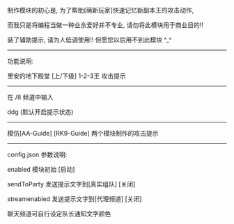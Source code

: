 制作模块的初心是, 为了帮助[萌新玩家]快速记忆新副本王的攻击动作,

而我只是将编程当做一种业余爱好并不专业, 请勿将此模块用于商业目的!!

装了辅助提示, 请为人低调使用!! 但愿您以后用不到此模块 ^_^

------------------------------

功能说明:

里安的地下殿堂 [上/下级] 1-2-3王 攻击提示

------------------------------

在 /8 频道中输入

ddg	(默认开启提示状态)

------------------------------

模仿[AA-Guide] [RK9-Guide] 两个模块制作的攻击提示

------------------------------

config.json 参数说明:

enabled 模块初始 [启动]

sendToParty 发送提示文字到[真实组队] [关闭]

streamenabled 发送提示文字到[代理频道] [关闭]

聊天频道可自行设定队长通知文字颜色